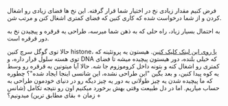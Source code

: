 <p>
    فرض کنیم مقدار زیادی نخ در اختیار شما قرار گرفته. این نخ ها فضای زیادی رو اشغال کردن و از شما درخواست شده که کاری کنین که فضای کمتری اشغال کنن و مرتب شن.
</p>
<p>
    به احتمال بسیار زیاد، راه حلی که به ذهن شما میرسه، طراحی یه قرقره و پیچیدن نخ به دور قرقره است.
</p>
<p>
    حالا توی گوگل سرچ کنین histone، <a target="_blank" href="https://www.google.com/search?q=histone&rlz=1C1OKWM_enIR912IR912&sxsrf=ALeKk00zRXsJzTcxEp_RTB30VYEmSvi_zg:1600689074979&source=lnms&tbm=isch&sa=X&ved=2ahUKEwiZ0ta9l_rrAhVBZMAKHehlBJYQ_AUoAXoECBYQAw&biw=1273&bih=918">یا روی این لینک کلیک کنین</a>. هیستون یه پروتئینه که توی هسته سلول قرار داره، و DNA که خیلی بلنده، دور هیستون پیچیده میشه تا فضای کمتری رو اشغال کنه و بتونه داخل کروموزوم جا شه.
    حالا آیا میتونین یه قرقره رو وسط یه کوه پیدا کنین، و بعد بگین "این طراحی نشده، این شانسی اینجا ایجاد شده"؟
    چطوره که ما پیچیده شدن یه چیز طولانی به دور یه چیز دیگه رو در دنیای خودمون طراحی به حساب میاریم. اما در دل طبیعت وقتی بهش برخورد میکنیم اون رو نتیجه تکامل (شانس + زمان + بقای مطابق ترین) میدونیم؟
</p>
